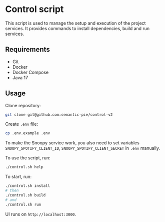 # Control script

This script is used to manage the setup and execution of the project services. It provides commands to install dependencies, build and run services.

## Requirements

- Git
- Docker
- Docker Compose
- Java 17

## Usage

Clone repository:

```bash
git clone git@github.com:semantic-pie/control-v2
````

Create `.env` file:

```bash
cp .env.example .env
```

To make the Snoopy service work, you also need to set variables `SNOOPY_SPOTIFY_CLIENT_ID`, `SNOOPY_SPOTIFY_CLIENT_SECRET` in `.env` manually.

To use the script, run:

```bash
./control.sh help
```

To start, run:

```bash
./control.sh install
# then
./control.sh build
# and
./control.sh run
```

UI runs on `http://localhost:3000`.
